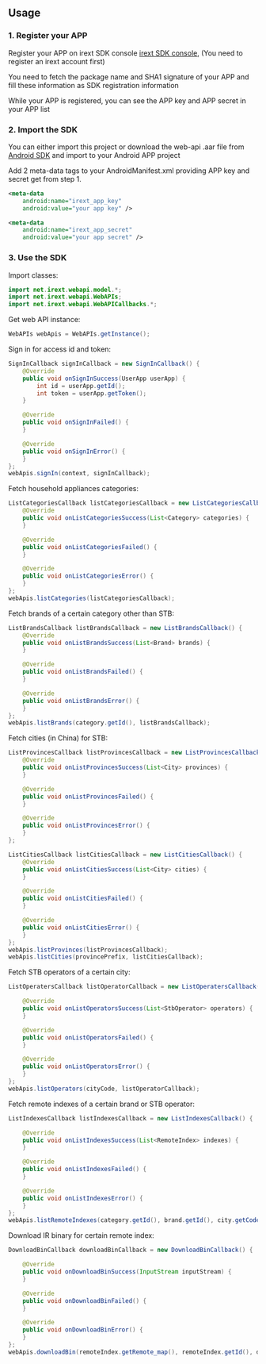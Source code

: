 ## Usage

### 1. Register your APP
Register your APP on irext SDK console [irext SDK console](http://irext.net), (You need to register an irext account first)

You need to fetch the package name and SHA1 signature of your APP and fill these information as SDK registration information

While your APP is registered, you can see the APP key and APP secret in your APP list

### 2. Import the SDK
You can either import this project or download the web-api .aar file from [Android SDK](http://irext-lib-releaese.oss-cn-hangzhou.aliyuncs.com/decode/0.1.2/web-api-android-0.1.2.aar) and import to your Android APP project

Add 2 meta-data tags to your AndroidManifest.xml providing APP key and secret get from step 1.
```xml
<meta-data
    android:name="irext_app_key"
    android:value="your app key" />

<meta-data
    android:name="irext_app_secret"
    android:value="your app secret" />
```

### 3. Use the SDK

Import classes:
```java
import net.irext.webapi.model.*;    
import net.irext.webapi.WebAPIs;
import net.irext.webapi.WebAPICallbacks.*;
```
Get web API instance:
```java
WebAPIs webApis = WebAPIs.getInstance();
```
Sign in for access id and token:
```java
SignInCallback signInCallback = new SignInCallback() {
    @Override
    public void onSignInSuccess(UserApp userApp) {
        int id = userApp.getId();
        int token = userApp.getToken();
    }

    @Override
    public void onSignInFailed() {
    }

    @Override
    public void onSignInError() {
    }
};
webApis.signIn(context, signInCallback);
```
Fetch household appliances categories:
```java
ListCategoriesCallback listCategoriesCallback = new ListCategoriesCallback() {
    @Override
    public void onListCategoriesSuccess(List<Category> categories) {
    }

    @Override
    public void onListCategoriesFailed() {
    }

    @Override
    public void onListCategoriesError() {
    }
};
webApis.listCategories(listCategoriesCallback);
```
Fetch brands of a certain category other than STB:
```java
ListBrandsCallback listBrandsCallback = new ListBrandsCallback() {
    @Override
    public void onListBrandsSuccess(List<Brand> brands) {
    }

    @Override
    public void onListBrandsFailed() {
    }

    @Override
    public void onListBrandsError() {
    }
};
webApis.listBrands(category.getId(), listBrandsCallback);
```
Fetch cities (in China) for STB:
```java
ListProvincesCallback listProvincesCallback = new ListProvincesCallback() {
    @Override
    public void onListProvincesSuccess(List<City> provinces) {
    }

    @Override
    public void onListProvincesFailed() {
    }

    @Override
    public void onListProvincesError() {
    }
};

ListCitiesCallback listCitiesCallback = new ListCitiesCallback() {
    @Override
    public void onListCitiesSuccess(List<City> cities) {
    }

    @Override
    public void onListCitiesFailed() {
    }

    @Override
    public void onListCitiesError() {
    }
};
webApis.listProvinces(listProvincesCallback);
webApis.listCities(provincePrefix, listCitiesCallback);
```
Fetch STB operators of a certain city:
```java
ListOperatersCallback listOperatorCallback = new ListOperatersCallback() {

    @Override
    public void onListOperatorsSuccess(List<StbOperator> operators) {
    }

    @Override
    public void onListOperatorsFailed() {
    }

    @Override
    public void onListOperatorsError() {
    }
};
webApis.listOperators(cityCode, listOperatorCallback);
```
Fetch remote indexes of a certain brand or STB operator:
```java
ListIndexesCallback listIndexesCallback = new ListIndexesCallback() {

    @Override
    public void onListIndexesSuccess(List<RemoteIndex> indexes) {
    }

    @Override
    public void onListIndexesFailed() {
    }

    @Override
    public void onListIndexesError() {
    }
};
webApis.listRemoteIndexes(category.getId(), brand.getId(), city.getCode(), operator.getOperator_id(), listIndexesCallback);
```
Download IR binary for certain remote index:
```java
DownloadBinCallback downloadBinCallback = new DownloadBinCallback() {

    @Override
    public void onDownloadBinSuccess(InputStream inputStream) {
    }

    @Override
    public void onDownloadBinFailed() {
    }

    @Override
    public void onDownloadBinError() {
    }
};
webApis.downloadBin(remoteIndex.getRemote_map(), remoteIndex.getId(), downloadBinCallback);
```

